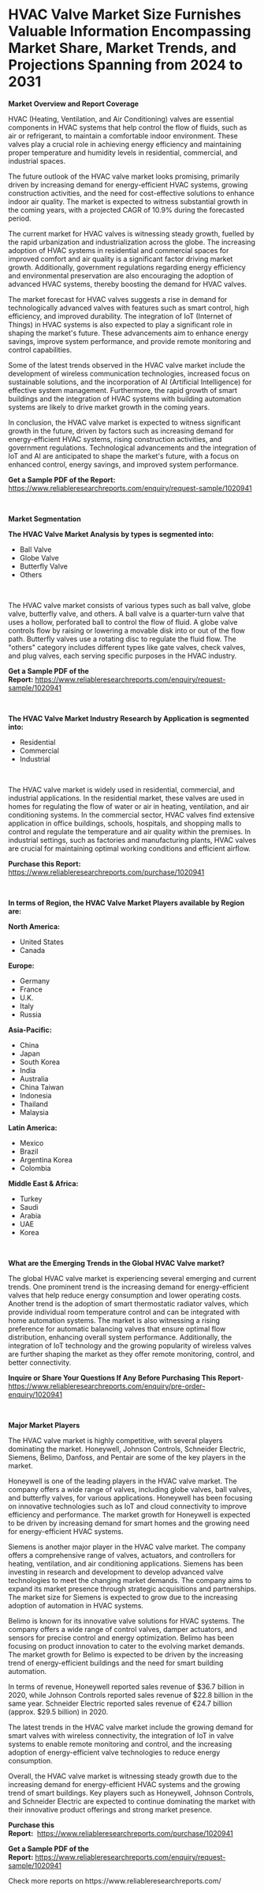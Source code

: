 <p><h1>HVAC Valve Market Size Furnishes Valuable Information Encompassing Market Share, Market Trends, and Projections Spanning from 2024 to 2031</h1></p><p><strong>Market Overview and Report Coverage</strong></p>
<p><p>HVAC (Heating, Ventilation, and Air Conditioning) valves are essential components in HVAC systems that help control the flow of fluids, such as air or refrigerant, to maintain a comfortable indoor environment. These valves play a crucial role in achieving energy efficiency and maintaining proper temperature and humidity levels in residential, commercial, and industrial spaces.</p><p>The future outlook of the HVAC valve market looks promising, primarily driven by increasing demand for energy-efficient HVAC systems, growing construction activities, and the need for cost-effective solutions to enhance indoor air quality. The market is expected to witness substantial growth in the coming years, with a projected CAGR of 10.9% during the forecasted period.</p><p>The current market for HVAC valves is witnessing steady growth, fuelled by the rapid urbanization and industrialization across the globe. The increasing adoption of HVAC systems in residential and commercial spaces for improved comfort and air quality is a significant factor driving market growth. Additionally, government regulations regarding energy efficiency and environmental preservation are also encouraging the adoption of advanced HVAC systems, thereby boosting the demand for HVAC valves.</p><p>The market forecast for HVAC valves suggests a rise in demand for technologically advanced valves with features such as smart control, high efficiency, and improved durability. The integration of IoT (Internet of Things) in HVAC systems is also expected to play a significant role in shaping the market's future. These advancements aim to enhance energy savings, improve system performance, and provide remote monitoring and control capabilities.</p><p>Some of the latest trends observed in the HVAC valve market include the development of wireless communication technologies, increased focus on sustainable solutions, and the incorporation of AI (Artificial Intelligence) for effective system management. Furthermore, the rapid growth of smart buildings and the integration of HVAC systems with building automation systems are likely to drive market growth in the coming years.</p><p>In conclusion, the HVAC valve market is expected to witness significant growth in the future, driven by factors such as increasing demand for energy-efficient HVAC systems, rising construction activities, and government regulations. Technological advancements and the integration of IoT and AI are anticipated to shape the market's future, with a focus on enhanced control, energy savings, and improved system performance.</p></p>
<p><strong>Get a Sample PDF of the Report:</strong> <a href="https://www.reliableresearchreports.com/enquiry/request-sample/1020941">https://www.reliableresearchreports.com/enquiry/request-sample/1020941</a></p>
<p>&nbsp;</p>
<p><strong>Market Segmentation</strong></p>
<p><strong>The HVAC Valve Market Analysis by types is segmented into:</strong></p>
<p><ul><li>Ball Valve</li><li>Globe Valve</li><li>Butterfly Valve</li><li>Others</li></ul></p>
<p>&nbsp;</p>
<p><p>The HVAC valve market consists of various types such as ball valve, globe valve, butterfly valve, and others. A ball valve is a quarter-turn valve that uses a hollow, perforated ball to control the flow of fluid. A globe valve controls flow by raising or lowering a movable disk into or out of the flow path. Butterfly valves use a rotating disc to regulate the fluid flow. The "others" category includes different types like gate valves, check valves, and plug valves, each serving specific purposes in the HVAC industry.</p></p>
<p><strong>Get a Sample PDF of the Report:</strong>&nbsp;<a href="https://www.reliableresearchreports.com/enquiry/request-sample/1020941">https://www.reliableresearchreports.com/enquiry/request-sample/1020941</a></p>
<p>&nbsp;</p>
<p><strong>The HVAC Valve Market Industry Research by Application is segmented into:</strong></p>
<p><ul><li>Residential</li><li>Commercial</li><li>Industrial</li></ul></p>
<p>&nbsp;</p>
<p><p>The HVAC valve market is widely used in residential, commercial, and industrial applications. In the residential market, these valves are used in homes for regulating the flow of water or air in heating, ventilation, and air conditioning systems. In the commercial sector, HVAC valves find extensive application in office buildings, schools, hospitals, and shopping malls to control and regulate the temperature and air quality within the premises. In industrial settings, such as factories and manufacturing plants, HVAC valves are crucial for maintaining optimal working conditions and efficient airflow.</p></p>
<p><strong>Purchase this Report:</strong>&nbsp; <a href="https://www.reliableresearchreports.com/purchase/1020941">https://www.reliableresearchreports.com/purchase/1020941</a></p>
<p>&nbsp;</p>
<p><strong>In terms of Region, the HVAC Valve Market Players available by Region are:</strong></p>
<p>
    <p> <strong> North America: </strong>
        <ul>
            <li>United States</li>
            <li>Canada</li>
        </ul>
        </p> 
    <p> <strong> Europe: </strong>
        <ul>
            <li>Germany</li>
            <li>France</li>
            <li>U.K.</li>
            <li>Italy</li>
            <li>Russia</li>
        </ul>
        </p> 
    <p> <strong> Asia-Pacific: </strong>
        <ul>
            <li>China</li>
            <li>Japan</li>
            <li>South Korea</li>
            <li>India</li>
            <li>Australia</li>
            <li>China Taiwan</li>
            <li>Indonesia</li>
            <li>Thailand</li>
            <li>Malaysia</li>
        </ul>
        </p> 
    <p> <strong> Latin America: </strong>
        <ul>
            <li>Mexico</li>
            <li>Brazil</li>
            <li>Argentina Korea</li>
            <li>Colombia</li>
        </ul>
        </p> 
    <p> <strong> Middle East & Africa: </strong>
        <ul>
            <li>Turkey</li>
            <li>Saudi</li>
            <li>Arabia</li>
            <li>UAE</li>
            <li>Korea</li>
        </ul>
    </p>
    </p>
<p>&nbsp;</p>
<p><strong>What are the Emerging Trends in the Global HVAC Valve market?</strong></p>
<p><p>The global HVAC valve market is experiencing several emerging and current trends. One prominent trend is the increasing demand for energy-efficient valves that help reduce energy consumption and lower operating costs. Another trend is the adoption of smart thermostatic radiator valves, which provide individual room temperature control and can be integrated with home automation systems. The market is also witnessing a rising preference for automatic balancing valves that ensure optimal flow distribution, enhancing overall system performance. Additionally, the integration of IoT technology and the growing popularity of wireless valves are further shaping the market as they offer remote monitoring, control, and better connectivity.</p></p>
<p><strong>Inquire or Share Your Questions If Any Before Purchasing This Report</strong>- <a href="https://www.reliableresearchreports.com/enquiry/pre-order-enquiry/1020941">https://www.reliableresearchreports.com/enquiry/pre-order-enquiry/1020941</a></p>
<p>&nbsp;</p>
<p><strong>Major Market Players</strong></p>
<p><p>The HVAC valve market is highly competitive, with several players dominating the market. Honeywell, Johnson Controls, Schneider Electric, Siemens, Belimo, Danfoss, and Pentair are some of the key players in the market.</p><p>Honeywell is one of the leading players in the HVAC valve market. The company offers a wide range of valves, including globe valves, ball valves, and butterfly valves, for various applications. Honeywell has been focusing on innovative technologies such as IoT and cloud connectivity to improve efficiency and performance. The market growth for Honeywell is expected to be driven by increasing demand for smart homes and the growing need for energy-efficient HVAC systems.</p><p>Siemens is another major player in the HVAC valve market. The company offers a comprehensive range of valves, actuators, and controllers for heating, ventilation, and air conditioning applications. Siemens has been investing in research and development to develop advanced valve technologies to meet the changing market demands. The company aims to expand its market presence through strategic acquisitions and partnerships. The market size for Siemens is expected to grow due to the increasing adoption of automation in HVAC systems.</p><p>Belimo is known for its innovative valve solutions for HVAC systems. The company offers a wide range of control valves, damper actuators, and sensors for precise control and energy optimization. Belimo has been focusing on product innovation to cater to the evolving market demands. The market growth for Belimo is expected to be driven by the increasing trend of energy-efficient buildings and the need for smart building automation.</p><p>In terms of revenue, Honeywell reported sales revenue of $36.7 billion in 2020, while Johnson Controls reported sales revenue of $22.8 billion in the same year. Schneider Electric reported sales revenue of €24.7 billion (approx. $29.5 billion) in 2020.</p><p>The latest trends in the HVAC valve market include the growing demand for smart valves with wireless connectivity, the integration of IoT in valve systems to enable remote monitoring and control, and the increasing adoption of energy-efficient valve technologies to reduce energy consumption.</p><p>Overall, the HVAC valve market is witnessing steady growth due to the increasing demand for energy-efficient HVAC systems and the growing trend of smart buildings. Key players such as Honeywell, Johnson Controls, and Schneider Electric are expected to continue dominating the market with their innovative product offerings and strong market presence.</p></p>
<p><strong>Purchase this Report:</strong>&nbsp;&nbsp;<a href="https://www.reliableresearchreports.com/purchase/1020941">https://www.reliableresearchreports.com/purchase/1020941</a></p>
<p></p>
<p><strong>Get a Sample PDF of the Report:</strong>&nbsp;<a href="https://www.reliableresearchreports.com/enquiry/request-sample/1020941">https://www.reliableresearchreports.com/enquiry/request-sample/1020941</a></p>
<p>Check more reports on https://www.reliableresearchreports.com/</p>
